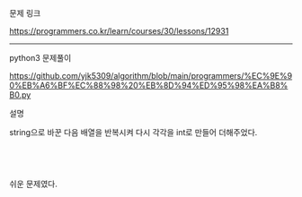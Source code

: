 문제 링크

https://programmers.co.kr/learn/courses/30/lessons/12931


----


python3 문제풀이

https://github.com/yjk5309/algorithm/blob/main/programmers/%EC%9E%90%EB%A6%BF%EC%88%98%20%EB%8D%94%ED%95%98%EA%B8%B0.py



설명

string으로 바꾼 다음 배열을 반복시켜 다시 각각을 int로 만들어 더해주었다.


​
----

쉬운 문제였다.


